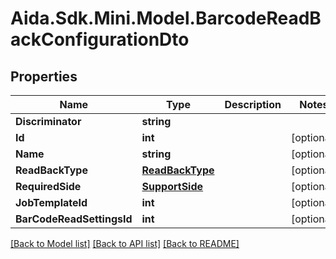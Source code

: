 # Aida.Sdk.Mini.Model.BarcodeReadBackConfigurationDto

## Properties

Name | Type | Description | Notes
------------ | ------------- | ------------- | -------------
**Discriminator** | **string** |  | 
**Id** | **int** |  | [optional] 
**Name** | **string** |  | [optional] 
**ReadBackType** | [**ReadBackType**](ReadBackType.md) |  | [optional] 
**RequiredSide** | [**SupportSide**](SupportSide.md) |  | [optional] 
**JobTemplateId** | **int** |  | [optional] 
**BarCodeReadSettingsId** | **int** |  | [optional] 

[[Back to Model list]](../README.md#documentation-for-models) [[Back to API list]](../README.md#documentation-for-api-endpoints) [[Back to README]](../README.md)


